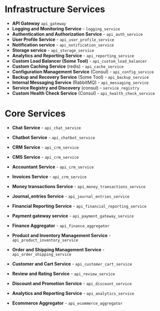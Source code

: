 # Infrastructure Services

-  **API Gateway**     `api_gateway`
-  **Logging and Monitoring Service**    - `logging_service`
-  **Authentication and Authorization Service**    - `api_auth_service`
-  **User Profile Service**    - `api_user_profile_service`
-  **Notification service**    - `api_notification_service`
-  **Storage service**    - `api_storage_service`
-  **Analytics and Reporting Service**    - `api_reporting_service`
-  **Custom Load Balancer (Some Tool)**    - `api_custom_load_balancer`
-  **Custom Caching Service** (redis)    - `api_cache_service`
-  **Configuration Management Service**  (Consul)  - `api_config_service`
-  **Backup and Recovery Service** (Some Tool)    - `api_backup_service`
-  **Internal Messaging Service** (RabbitMQ)    - `api_messaging_service`
-  **Service Registry and Discovery** (consul)   - `service_registry`
-  **Custom Health Check Service**  (Consul)  - `api_health_check_service`



# Core Services
- **Chat Service**    - `api_chat_service`
- **Chatbot Service**    - `api_chatbot_service`

- **CRM Service**    - `api_crm_service`
- **CMS Service**    - `api_crm_service`

- **Accountant Service**    - `api_crm_service`
- **Invoices Service**    - `api_crm_service`
- **Money transactions Service**    - `api_money_transactions_service`
- **Journal_entries Service**    - `api_journal_entries_service`
- **Financial Reporting Service**    - `api_financial_reporting_service`
- **Payment gateway service**    - `api_payment_gateway_service`
- **Finance Aggregator**    - `api_finance_aggregator`


- **Product and Inventory Management Service**    - `api_product_inventory_service`
- **Order and Shipping Management Service**    - `api_order_shipping_service`
- **Customer and Cart Service**    - `api_customer_cart_service`
- **Review and Rating Service**    - `api_review_service`
- **Discount and Promotion Service**    - `api_discount_service`
- **Analytics and Reporting Service**    - `api_analytics_service`
- **Ecommerce Aggregator**    - `api_ecommerce_aggregator`
